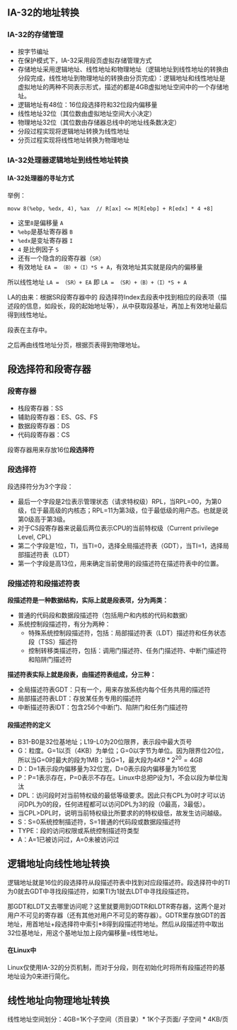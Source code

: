 ## IA-32的地址转换

### IA-32的存储管理

- 按字节编址
- 在保护模式下，IA-32采用段页虚拟存储管理方式
- 存储地址采用逻辑地址、线性地址和物理地址（逻辑地址到线性地址的转换由分段完成，线性地址到物理地址的转换由分页完成）：逻辑地址和线性地址是虚拟地址的两种不同表示形式，描述的都是4GB虚拟地址空间中的一个存储地址。
- 逻辑地址有48位：16位段选择符和32位段内偏移量
- 线性地址32位（其位数由虚拟地址空间大小决定）
- 物理地址32位（其位数由存储器总线中的地址线条数决定）
- 分段过程实现将逻辑地址转换为线性地址
- 分页过程实现将线性地址转换为物理地址



### IA-32处理器逻辑地址到线性地址转换

#### IA-32处理器的寻址方式

举例：

`movw 8(%ebp, %edx, 4), %ax  // R[ax] <= M[R[ebp] + R[edx] * 4 +8]`

- 这里`8`是偏移量 `A`
- `%ebp`是基址寄存器 `B`
- `%edx`是变址寄存器 `I`
- `4` 是比例因子 `S`
- 还有一个隐含的段寄存器（`SR`）
- 有效地址 `EA = （B）+（I）*S + A`，有效地址其实就是段内的偏移量

所以线性地址 `LA = （SR）+ EA`  即  `LA = （SR）+（B）+（I）*S + A`

LA的由来：根据SR段寄存器中的 段选择符Index去段表中找到相应的段表项（描述段的信息，如段长，段的起始地址等），从中获取段基址，再加上有效地址最后得到线性地址。

段表在主存中。

之后再由线性地址分页，根据页表得到物理地址。



## 段选择符和段寄存器

### 段寄存器

- 栈段寄存器：SS
- 辅助段寄存器：ES、GS、FS
- 数据段寄存器：DS
- 代码段寄存器：CS

段寄存器用来存放16位**段选择符**

### 段选择符

段选择符分为3个字段：

- 最后一个字段是2位表示管理状态（请求特权级）RPL，当RPL=00，为第0级，位于最高级的内核态；RPL=11为第3级，位于最低级的用户态。也就是说第0级高于第3级。
- 对于CS段寄存器来说最后两位表示CPU的当前特权级（Current privilege Level, CPL）
- 第二个字段是1位，TI，当TI=0，选择全局描述符表（GDT），当TI=1，选择局部描述符表（LDT）
- 第一个字段是高13位，用来确定当前使用的段描述符在描述符表中的位置。

### 段描述符和段描述符表

**段描述符是一种数据结构，实际上就是段表项，分为两类：**

- 普通的代码段和数据段描述符（包括用户和内核的代码和数据）
- 系统控制段描述符，有分为两种：
  - 特殊系统控制段描述符，包括：局部描述符表（LDT）描述符和任务状态段（TSS）描述符
  - 控制转移类描述符，包括：调用门描述符、任务门描述符、中断门描述符和陷阱门描述符

**描述符表实际上就是段表，由描述符表组成，分三种：**

- 全局描述符表GDT：只有一个，用来存放系统内每个任务共用的描述符
- 局部描述符表LDT：存放某任务专用的描述符
- 中断描述符表IDT：包含256个中断门、陷阱门和任务门描述符

#### 段描述符的定义

- B31-B0是32位基地址；L19-L0为20位限界，表示段中最大页号
- G：粒度。G=1以页（4KB）为单位；G=0以字节为单位。因为限界位20位，所以当G=0时最大的段为1MB；当G=1，最大段为$4KB * 2^{20} = 4GB$
- D：D=1表示段内偏移量为32位宽，D=0表示段内偏移量为16位宽
- P：P=1表示存在，P=0表示不存在。Linux中总把P设为1，不会以段为单位淘汰
- DPL：访问段时对当前特权级的最低等级要求。因此只有CPL为0时才可以访问DPL为0的段，任何进程都可以访问DPL为3的段（0最高，3最低）。
- 当CPL>DPL时，说明当前特权级比所要求的的特权级低，故发生访问越级。
- S：S=0系统控制描述符，S=1普通的代码段或数据段描述符
- TYPE：段的访问权限或系统控制描述符类型
- A：A=1已被访问过，A=0未被访问过

## 逻辑地址向线性地址转换

逻辑地址就是16位的段选择符从段描述符表中找到对应段描述符。段选择符中的TI为0就去GDT中寻找段描述符，如果TI为1就去LDT中寻找段描述符。

那GDT和LDT又去哪里访问呢？这里就要用到GDTR和LDTR寄存器，这两个是对用户不可见的寄存器（还有其他对用户不可见的寄存器）。GDTR里存放GDT的首地址，用首地址+段选择符中索引*8得到段描述符地址。然后从段描述符中取出32位基地址，用这个基地址加上段内偏移量=线性地址。

#### 在Linux中

Linux仅使用IA-32的分页机制，而对于分段，则在初始化时将所有段描述符的基地址设为0来进行简化。



## 线性地址向物理地址转换

线性地址空间划分：4GB=1K个子空间（页目录）* 1K个子页面/ 子空间 * 4KB/页

